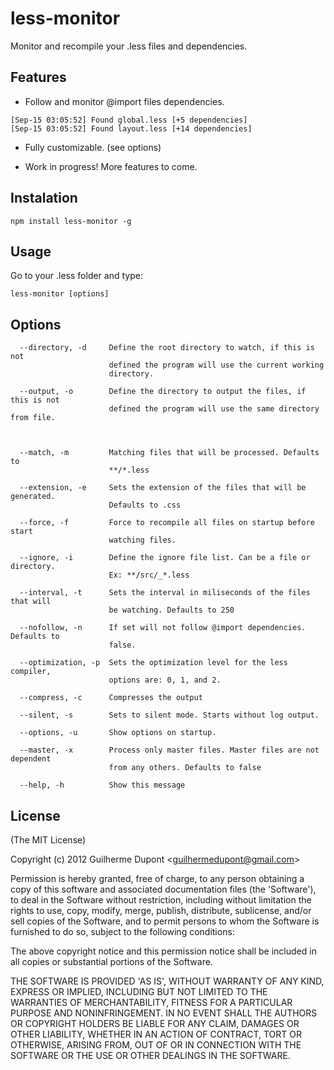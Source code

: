 # less-monitor

Monitor and recompile your .less files and dependencies.


## Features

- Follow and monitor @import files dependencies.

```
[Sep-15 03:05:52] Found global.less [+5 dependencies]
[Sep-15 03:05:52] Found layout.less [+14 dependencies]
```

- Fully customizable. (see options)

- Work in progress! More features to come.

## Instalation

```
npm install less-monitor -g
```

## Usage

Go to your .less folder and type:
```
less-monitor [options]
```

## Options

```
  --directory, -d     Define the root directory to watch, if this is not
                      defined the program will use the current working
                      directory.

  --output, -o        Define the directory to output the files, if this is not
                      defined the program will use the same directory from file.



  --match, -m         Matching files that will be processed. Defaults to
                      **/*.less

  --extension, -e     Sets the extension of the files that will be generated.
                      Defaults to .css

  --force, -f         Force to recompile all files on startup before start
                      watching files.

  --ignore, -i        Define the ignore file list. Can be a file or directory.
                      Ex: **/src/_*.less

  --interval, -t      Sets the interval in miliseconds of the files that will
                      be watching. Defaults to 250

  --nofollow, -n      If set will not follow @import dependencies. Defaults to
                      false.

  --optimization, -p  Sets the optimization level for the less compiler,
                      options are: 0, 1, and 2.

  --compress, -c      Compresses the output

  --silent, -s        Sets to silent mode. Starts without log output.

  --options, -u       Show options on startup.

  --master, -x        Process only master files. Master files are not dependent
                      from any others. Defaults to false

  --help, -h          Show this message
```

## License 

(The MIT License)

Copyright (c) 2012 Guilherme Dupont &lt;guilhermedupont@gmail.com&gt;

Permission is hereby granted, free of charge, to any person obtaining
a copy of this software and associated documentation files (the
'Software'), to deal in the Software without restriction, including
without limitation the rights to use, copy, modify, merge, publish,
distribute, sublicense, and/or sell copies of the Software, and to
permit persons to whom the Software is furnished to do so, subject to
the following conditions:

The above copyright notice and this permission notice shall be
included in all copies or substantial portions of the Software.

THE SOFTWARE IS PROVIDED 'AS IS', WITHOUT WARRANTY OF ANY KIND,
EXPRESS OR IMPLIED, INCLUDING BUT NOT LIMITED TO THE WARRANTIES OF
MERCHANTABILITY, FITNESS FOR A PARTICULAR PURPOSE AND NONINFRINGEMENT.
IN NO EVENT SHALL THE AUTHORS OR COPYRIGHT HOLDERS BE LIABLE FOR ANY
CLAIM, DAMAGES OR OTHER LIABILITY, WHETHER IN AN ACTION OF CONTRACT,
TORT OR OTHERWISE, ARISING FROM, OUT OF OR IN CONNECTION WITH THE
SOFTWARE OR THE USE OR OTHER DEALINGS IN THE SOFTWARE.